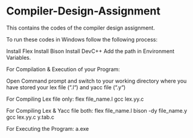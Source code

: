 # Compiler-Design-Assignment

This contains the codes of the compiler design assignment.


To run these codes in Windows follow the following process:

Install Flex
Install Bison
Install DevC++
Add the path in Environment Variables.


For Compilation & Execution of your Program:

Open Command prompt and switch to your working directory where you have stored your lex file (“.l“) and yacc file (“.y“)


For Compiling Lex file only:
flex file_name.l
gcc lex.yy.c


For Compiling Lex & Yacc file both:
flex file_name.l
bison -dy file_name.y
gcc lex.yy.c y.tab.c

For Executing the Program:
a.exe
